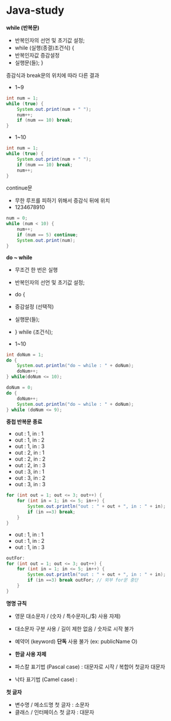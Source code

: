 # Java-study

**while (반복문)**
- 반복인자의 선언 및 초기값 설정;
- while (실행(종결)조건식) {
- 반복인자값 증감설정
- 실행문(들); }

증감식과 break문의 위치에 따라 다른 결과
- 1~9

```java
int num = 1;
while (true) {
	System.out.print(num + " ");
	num++;
	if (num == 10) break;
}
 ```
- 1~10
```java
int num = 1;
while (true) {
	System.out.print(num + " ");
	if (num == 10) break;
	num++;
}
```

continue문
- 무한 루프를 피하기 위해서 증감식 뒤에 위치
- 1234678910
```java
num = 0;
while (num < 10) {
	num++;
	if (num == 5) continue;
	System.out.print(num);
}
```

**do ~ while**
- 무조건 한 번은 실행

-  반복인자의 선언 및 초기값 설정;
- do {
- 증감설정 (선택적)
- 실행문(들);
- } while (조건식);

- 1~10
```java
int doNum = 1;
do {
	System.out.println("do ~ while : " + doNum);
	doNum++;
} while(doNum <= 10);
```	

```java
doNum = 0;
do {
	doNum++;
	System.out.println("do ~ while : " + doNum);
} while (doNum <= 9);
```

**중첩 반복문 종료**

- out : 1, in : 1
- out : 1, in : 2
- out : 1, in : 3
- out : 2, in : 1
- out : 2, in : 2
- out : 2, in : 3
- out : 3, in : 1
- out : 3, in : 2
- out : 3, in : 3

```java
for (int out = 1; out <= 3; out++) {
	for (int in = 1; in <= 5; in++) {
		System.out.println("out : " + out + ", in : " + in);
		if (in ==3) break;
	}
}
```

- out : 1, in : 1
- out : 1, in : 2
- out : 1, in : 3

```java
outFor:
for (int out = 1; out <= 3; out++) {
	for (int in = 1; in <= 5; in++) {
		System.out.println("out : " + out + ", in : " + in);
		if (in ==3) break outFor; // 외부 for문 중단
	}
}
```

**명명 규칙**

- 영문 대소문자 / (숫자 / 특수문자(_/$) 사용 자제) 
- 대소문자 구분 사용 / 길이 제한 없음 / 숫자로 시작 불가
- 예약어 (keyword) **단독** 사용 불가 (ex: publicName O)
- **한글 사용 자제**

- 파스칼 표기법 (Pascal case) : 대문자로 시작 / 복합어 첫글자 대문자
- 낙타 표기법 (Camel case) : 

**첫 글자**
- 변수명 / 메소드명 첫 글자 : 소문자
- 클래스 / 인터페이스 첫 글자 : 대문자
